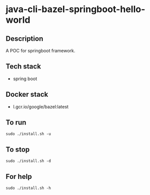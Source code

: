 # java-cli-bazel-springboot-hello-world

## Description
A POC for springboot framework.

## Tech stack
- spring boot

## Docker stack
- l.gcr.io/google/bazel:latest

## To run
`sudo ./install.sh -u`

## To stop
`sudo ./install.sh -d`

## For help
`sudo ./install.sh -h`

